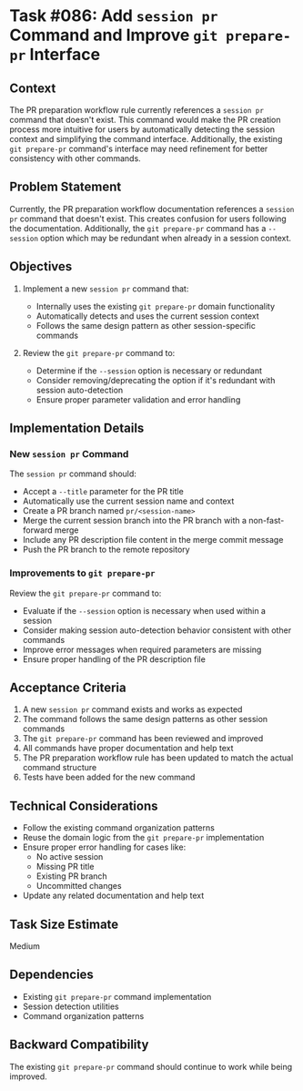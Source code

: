 # Task #086: Add `session pr` Command and Improve `git prepare-pr` Interface

## Context

The PR preparation workflow rule currently references a `session pr` command that doesn't exist. This command would make the PR creation process more intuitive for users by automatically detecting the session context and simplifying the command interface. Additionally, the existing `git prepare-pr` command's interface may need refinement for better consistency with other commands.

## Problem Statement

Currently, the PR preparation workflow documentation references a `session pr` command that doesn't exist. This creates confusion for users following the documentation. Additionally, the `git prepare-pr` command has a `--session` option which may be redundant when already in a session context.

## Objectives

1. Implement a new `session pr` command that:
   - Internally uses the existing `git prepare-pr` domain functionality
   - Automatically detects and uses the current session context
   - Follows the same design pattern as other session-specific commands

2. Review the `git prepare-pr` command to:
   - Determine if the `--session` option is necessary or redundant
   - Consider removing/deprecating the option if it's redundant with session auto-detection
   - Ensure proper parameter validation and error handling

## Implementation Details

### New `session pr` Command

The `session pr` command should:
- Accept a `--title` parameter for the PR title
- Automatically use the current session name and context
- Create a PR branch named `pr/<session-name>`
- Merge the current session branch into the PR branch with a non-fast-forward merge
- Include any PR description file content in the merge commit message
- Push the PR branch to the remote repository

### Improvements to `git prepare-pr`

Review the `git prepare-pr` command to:
- Evaluate if the `--session` option is necessary when used within a session
- Consider making session auto-detection behavior consistent with other commands
- Improve error messages when required parameters are missing
- Ensure proper handling of the PR description file

## Acceptance Criteria

1. A new `session pr` command exists and works as expected
2. The command follows the same design patterns as other session commands
3. The `git prepare-pr` command has been reviewed and improved
4. All commands have proper documentation and help text
5. The PR preparation workflow rule has been updated to match the actual command structure
6. Tests have been added for the new command

## Technical Considerations

- Follow the existing command organization patterns
- Reuse the domain logic from the `git prepare-pr` implementation
- Ensure proper error handling for cases like:
  - No active session
  - Missing PR title
  - Existing PR branch
  - Uncommitted changes
- Update any related documentation and help text

## Task Size Estimate

Medium

## Dependencies

- Existing `git prepare-pr` command implementation
- Session detection utilities
- Command organization patterns

## Backward Compatibility

The existing `git prepare-pr` command should continue to work while being improved. 
